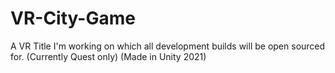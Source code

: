 # VR-City-Game
A VR Title I'm working on which all development builds will be open sourced for. (Currently Quest only) (Made in Unity 2021)
